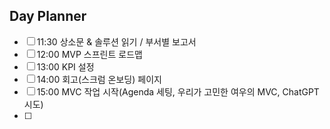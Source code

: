 ## Day Planner
- [ ] 11:30 상소문 & 솔루션 읽기 / 부서별 보고서
- [ ] 12:00 MVP 스프린트 로드맵
- [ ] 13:00 KPI 설정
- [ ] 14:00 회고(스크럼 온보딩) 페이지
- [ ] 15:00 MVC 작업 시작(Agenda 세팅, 우리가 고민한 여우의 MVC, ChatGPT 시도)
- [ ] 